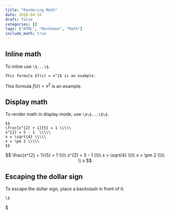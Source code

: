 ```yaml
---
title: "Rendering Math"
date: 2018-04-16
draft: false
categories: []
tags: ["HTML", "Markdown", "Math"]
include_math: true
---
```


## Inline math

To inline use `\$...\$`.

```
This formula $f(x) = x^2$ is an example.
```

This formula $f(x) = x^2$ is an example.

## Display math

To render math in display mode, use `\$\$...\$\$`.

```
$$
\frac{x^{2} + 1}{5} = 1 \\\\\
x^{2} = 5 - 1  \\\\\
x = \sqrt{4} \\\\\
x = \pm 2 \\\\\
$$
```

$$
\frac{x^{2} + 1}{5} = 1 \\\\\
x^{2} = 5 - 1  \\\\\
x = \sqrt{4} \\\\\
x = \pm 2 \\\\\
\\
x
$$

## Escaping the dollar sign

To escape the dollar sign, place a backslash in front of it.

```
\$
```

\$

